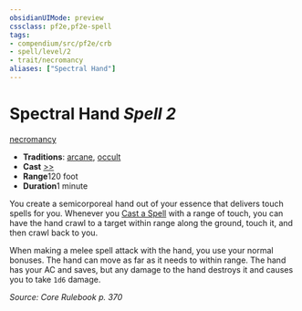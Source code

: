 ```yaml
---
obsidianUIMode: preview
cssclass: pf2e,pf2e-spell
tags:
- compendium/src/pf2e/crb
- spell/level/2
- trait/necromancy
aliases: ["Spectral Hand"]
---
```

# Spectral Hand *Spell 2*   
[necromancy](../../Rules/traits/necromancy.md)  

- **Traditions**: [arcane](../../Rules/traits/arcane.md), [occult](../../Rules/traits/occult.md)
- **Cast** [>>](../../Rules/core-rulebook/chapter-9-playing-the-game.md#Actions "Two-Action") 
- **Range**120 foot
- **Duration**1 minute

You create a semicorporeal hand out of your essence that delivers touch spells for you. Whenever you [Cast a Spell](../../Rules/actions/cast-a-spell.md) with a range of touch, you can have the hand crawl to a target within range along the ground, touch it, and then crawl back to you.

When making a melee spell attack with the hand, you use your normal bonuses. The hand can move as far as it needs to within range. The hand has your AC and saves, but any damage to the hand destroys it and causes you to take `1d6` damage.

*Source: Core Rulebook p. 370*